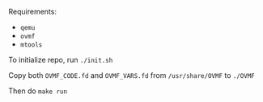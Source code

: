 Requirements:
- `qemu`
- `ovmf`
- `mtools`

To initialize repo, run `./init.sh`

Copy both `OVMF_CODE.fd` and `OVMF_VARS.fd` from `/usr/share/OVMF` to `./OVMF`

Then do `make run`
